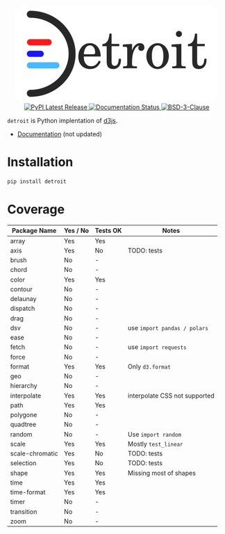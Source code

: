 <p align="center">
    <img style="border-radius:15px" src="https://raw.githubusercontent.com/bourbonut/detroit/main/docs/source/_static/logo.png"></img>
    <br />
    <a href="https://pypi.org/project/detroit/">
        <img src="https://img.shields.io/pypi/v/detroit.svg?style=flat&logo=pypi" alt="PyPI Latest Release">
    </a>
    <a href='https://detroit.readthedocs.io/en/latest/?badge=latest'>
        <img src='https://readthedocs.org/projects/detroit/badge/?version=latest' alt='Documentation Status' />
    </a>
    <a href="https://img.shields.io/badge/license-MIT-red.svg?style=flat">
        <img src="https://img.shields.io/badge/License-BSD%203--Clause-blue.svg" alt="BSD-3-Clause">
    </a>
</p>

`detroit` is Python implentation of [d3js](https://d3js.org/).

- [Documentation](https://detroit.readthedocs.io/en/latest/) (not updated)

# Installation

```sh
pip install detroit
```

# Coverage

| Package Name    | Yes / No | Tests OK | Notes                         |
|-----------------|----------|----------|-------------------------------|
| array           | Yes      | Yes      |                               |
| axis            | Yes      | No       | TODO: tests                   |
| brush           | No       | -        |                               |
| chord           | No       | -        |                               |
| color           | Yes      | Yes      |                               |
| contour         | No       | -        |                               |
| delaunay        | No       | -        |                               |
| dispatch        | No       | -        |                               |
| drag            | No       | -        |                               |
| dsv             | No       | -        | use `import pandas / polars`  |
| ease            | No       | -        |                               |
| fetch           | No       | -        | use `import requests`         |
| force           | No       | -        |                               |
| format          | Yes      | Yes      | Only `d3.format`              |
| geo             | No       | -        |                               |
| hierarchy       | No       | -        |                               |
| interpolate     | Yes      | Yes      | interpolate CSS not supported |
| path            | Yes      | Yes      |                               |
| polygone        | No       | -        |                               |
| quadtree        | No       | -        |                               |
| random          | No       | -        | Use `import random`           |
| scale           | Yes      | Yes      | Mostly `test_linear`          |
| scale-chromatic | Yes      | No       | TODO: tests                   |
| selection       | Yes      | No       | TODO: tests                   |
| shape           | Yes      | Yes      | Missing most of shapes        |
| time            | Yes      | Yes      |                               |
| time-format     | Yes      | Yes      |                               |
| timer           | No       | -        |                               |
| transition      | No       | -        |                               |
| zoom            | No       | -        |                               |
